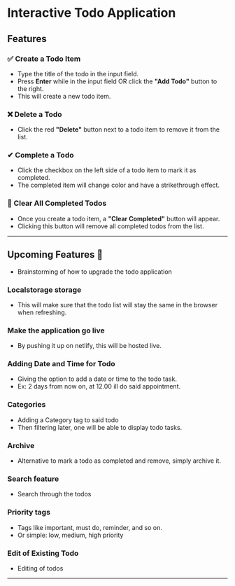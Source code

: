 # **Interactive Todo Application**

## **Features**

### ✅ Create a Todo Item

- Type the title of the todo in the input field.
- Press **Enter** while in the input field OR click the **"Add Todo"** button to the right.
- This will create a new todo item.

### ❌ Delete a Todo

- Click the red **"Delete"** button next to a todo item to remove it from the list.

### ✔ Complete a Todo

- Click the checkbox on the left side of a todo item to mark it as completed.
- The completed item will change color and have a strikethrough effect.

### 🧹 Clear All Completed Todos

- Once you create a todo item, a **"Clear Completed"** button will appear.
- Clicking this button will remove all completed todos from the list.

---

## **Upcoming Features** 🚀

- Brainstorming of how to upgrade the todo application

### Localstorage storage

- This will make sure that the todo list will stay the same in the browser when refreshing.

### Make the application go live

- By pushing it up on netlify, this will be hosted live.

### Adding Date and Time for Todo

- Giving the option to add a date or time to the todo task.
- Ex: 2 days from now on, at 12.00 ill do said appointment.

### Categories

- Adding a Category tag to said todo
- Then filtering later, one will be able to display todo tasks.

### Archive

- Alternative to mark a todo as completed and remove, simply archive it.

### Search feature

- Search through the todos

### Priority tags

- Tags like important, must do, reminder, and so on.
- Or simple: low, medium, high priority

### Edit of Existing Todo

- Editing of todos

---
